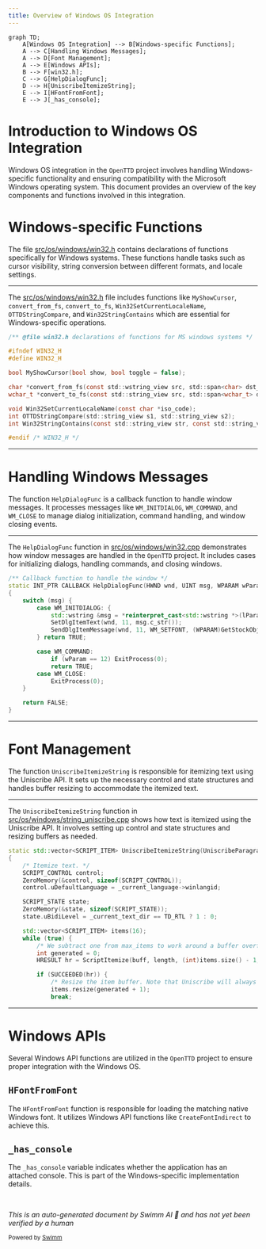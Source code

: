 ```yaml
---
title: Overview of Windows OS Integration
---
```

```mermaid
graph TD;
    A[Windows OS Integration] --> B[Windows-specific Functions];
    A --> C[Handling Windows Messages];
    A --> D[Font Management];
    A --> E[Windows APIs];
    B --> F[win32.h];
    C --> G[HelpDialogFunc];
    D --> H[UniscribeItemizeString];
    E --> I[HFontFromFont];
    E --> J[_has_console];
```

# Introduction to Windows OS Integration

Windows OS integration in the <SwmToken path="src/os/windows/win32.h" pos="2:13:13" line-data=" * This file is part of OpenTTD.">`OpenTTD`</SwmToken> project involves handling Windows-specific functionality and ensuring compatibility with the Microsoft Windows operating system. This document provides an overview of the key components and functions involved in this integration.

# Windows-specific Functions

The file <SwmPath>[src/os/windows/win32.h](src/os/windows/win32.h)</SwmPath> contains declarations of functions specifically for Windows systems. These functions handle tasks such as cursor visibility, string conversion between different formats, and locale settings.

<SwmSnippet path="/src/os/windows/win32.h" line="8">

---

The <SwmPath>[src/os/windows/win32.h](src/os/windows/win32.h)</SwmPath> file includes functions like <SwmToken path="src/os/windows/win32.h" pos="13:2:2" line-data="bool MyShowCursor(bool show, bool toggle = false);">`MyShowCursor`</SwmToken>, <SwmToken path="src/os/windows/win32.h" pos="15:3:3" line-data="char *convert_from_fs(const std::wstring_view src, std::span&lt;char&gt; dst_buf);">`convert_from_fs`</SwmToken>, <SwmToken path="src/os/windows/win32.h" pos="16:3:3" line-data="wchar_t *convert_to_fs(const std::string_view src, std::span&lt;wchar_t&gt; dst_buf);">`convert_to_fs`</SwmToken>, <SwmToken path="src/os/windows/win32.h" pos="18:2:2" line-data="void Win32SetCurrentLocaleName(const char *iso_code);">`Win32SetCurrentLocaleName`</SwmToken>, <SwmToken path="src/os/windows/win32.h" pos="19:2:2" line-data="int OTTDStringCompare(std::string_view s1, std::string_view s2);">`OTTDStringCompare`</SwmToken>, and <SwmToken path="src/os/windows/win32.h" pos="20:2:2" line-data="int Win32StringContains(const std::string_view str, const std::string_view value, bool case_insensitive);">`Win32StringContains`</SwmToken> which are essential for Windows-specific operations.

```c
/** @file win32.h declarations of functions for MS windows systems */

#ifndef WIN32_H
#define WIN32_H

bool MyShowCursor(bool show, bool toggle = false);

char *convert_from_fs(const std::wstring_view src, std::span<char> dst_buf);
wchar_t *convert_to_fs(const std::string_view src, std::span<wchar_t> dst_buf);

void Win32SetCurrentLocaleName(const char *iso_code);
int OTTDStringCompare(std::string_view s1, std::string_view s2);
int Win32StringContains(const std::string_view str, const std::string_view value, bool case_insensitive);

#endif /* WIN32_H */
```

---

</SwmSnippet>

# Handling Windows Messages

The function <SwmToken path="src/os/windows/win32.cpp" pos="182:6:6" line-data="static INT_PTR CALLBACK HelpDialogFunc(HWND wnd, UINT msg, WPARAM wParam, LPARAM lParam)">`HelpDialogFunc`</SwmToken> is a callback function to handle window messages. It processes messages like <SwmToken path="src/os/windows/win32.cpp" pos="185:3:3" line-data="		case WM_INITDIALOG: {">`WM_INITDIALOG`</SwmToken>, <SwmToken path="src/os/windows/win32.cpp" pos="191:3:3" line-data="		case WM_COMMAND:">`WM_COMMAND`</SwmToken>, and <SwmToken path="src/os/windows/win32.cpp" pos="194:3:3" line-data="		case WM_CLOSE:">`WM_CLOSE`</SwmToken> to manage dialog initialization, command handling, and window closing events.

<SwmSnippet path="/src/os/windows/win32.cpp" line="181">

---

The <SwmToken path="src/os/windows/win32.cpp" pos="182:6:6" line-data="static INT_PTR CALLBACK HelpDialogFunc(HWND wnd, UINT msg, WPARAM wParam, LPARAM lParam)">`HelpDialogFunc`</SwmToken> function in <SwmPath>[src/os/windows/win32.cpp](src/os/windows/win32.cpp)</SwmPath> demonstrates how window messages are handled in the <SwmToken path="src/os/windows/win32.h" pos="2:13:13" line-data=" * This file is part of OpenTTD.">`OpenTTD`</SwmToken> project. It includes cases for initializing dialogs, handling commands, and closing windows.

```c++
/** Callback function to handle the window */
static INT_PTR CALLBACK HelpDialogFunc(HWND wnd, UINT msg, WPARAM wParam, LPARAM lParam)
{
	switch (msg) {
		case WM_INITDIALOG: {
			std::wstring &msg = *reinterpret_cast<std::wstring *>(lParam);
			SetDlgItemText(wnd, 11, msg.c_str());
			SendDlgItemMessage(wnd, 11, WM_SETFONT, (WPARAM)GetStockObject(ANSI_FIXED_FONT), FALSE);
		} return TRUE;

		case WM_COMMAND:
			if (wParam == 12) ExitProcess(0);
			return TRUE;
		case WM_CLOSE:
			ExitProcess(0);
	}

	return FALSE;
}
```

---

</SwmSnippet>

# Font Management

The function <SwmToken path="src/os/windows/string_uniscribe.cpp" pos="248:9:9" line-data="static std::vector&lt;SCRIPT_ITEM&gt; UniscribeItemizeString(UniscribeParagraphLayoutFactory::CharType *buff, int32_t length)">`UniscribeItemizeString`</SwmToken> is responsible for itemizing text using the Uniscribe API. It sets up the necessary control and state structures and handles buffer resizing to accommodate the itemized text.

<SwmSnippet path="/src/os/windows/string_uniscribe.cpp" line="248">

---

The <SwmToken path="src/os/windows/string_uniscribe.cpp" pos="248:9:9" line-data="static std::vector&lt;SCRIPT_ITEM&gt; UniscribeItemizeString(UniscribeParagraphLayoutFactory::CharType *buff, int32_t length)">`UniscribeItemizeString`</SwmToken> function in <SwmPath>[src/os/windows/string_uniscribe.cpp](src/os/windows/string_uniscribe.cpp)</SwmPath> shows how text is itemized using the Uniscribe API. It involves setting up control and state structures and resizing buffers as needed.

```c++
static std::vector<SCRIPT_ITEM> UniscribeItemizeString(UniscribeParagraphLayoutFactory::CharType *buff, int32_t length)
{
	/* Itemize text. */
	SCRIPT_CONTROL control;
	ZeroMemory(&control, sizeof(SCRIPT_CONTROL));
	control.uDefaultLanguage = _current_language->winlangid;

	SCRIPT_STATE state;
	ZeroMemory(&state, sizeof(SCRIPT_STATE));
	state.uBidiLevel = _current_text_dir == TD_RTL ? 1 : 0;

	std::vector<SCRIPT_ITEM> items(16);
	while (true) {
		/* We subtract one from max_items to work around a buffer overflow on some older versions of Windows. */
		int generated = 0;
		HRESULT hr = ScriptItemize(buff, length, (int)items.size() - 1, &control, &state, &items[0], &generated);

		if (SUCCEEDED(hr)) {
			/* Resize the item buffer. Note that Uniscribe will always add an additional end sentinel item. */
			items.resize(generated + 1);
			break;
```

---

</SwmSnippet>

# Windows APIs

Several Windows API functions are utilized in the <SwmToken path="src/os/windows/win32.h" pos="2:13:13" line-data=" * This file is part of OpenTTD.">`OpenTTD`</SwmToken> project to ensure proper integration with the Windows OS.

## <SwmToken path="src/os/windows/string_uniscribe.cpp" pos="141:4:4" line-data="static HFONT HFontFromFont(Font *font)">`HFontFromFont`</SwmToken>

The <SwmToken path="src/os/windows/string_uniscribe.cpp" pos="141:4:4" line-data="static HFONT HFontFromFont(Font *font)">`HFontFromFont`</SwmToken> function is responsible for loading the matching native Windows font. It utilizes Windows API functions like <SwmToken path="src/os/windows/string_uniscribe.cpp" pos="143:19:19" line-data="	if (font-&gt;fc-&gt;GetOSHandle() != nullptr) return CreateFontIndirect(reinterpret_cast&lt;PLOGFONT&gt;(const_cast&lt;void *&gt;(font-&gt;fc-&gt;GetOSHandle())));">`CreateFontIndirect`</SwmToken> to achieve this.

## <SwmToken path="src/os/windows/win32.cpp" pos="34:4:4" line-data="static bool _has_console;">`_has_console`</SwmToken>

The <SwmToken path="src/os/windows/win32.cpp" pos="34:4:4" line-data="static bool _has_console;">`_has_console`</SwmToken> variable indicates whether the application has an attached console. This is part of the Windows-specific implementation details.

&nbsp;

*This is an auto-generated document by Swimm AI 🌊 and has not yet been verified by a human*

<SwmMeta version="3.0.0" repo-id="Z2l0aHViJTNBJTNBT3BlblRURC1jb3BpbG90LWRlbW8lM0ElM0Fzd2ltbWlv" repo-name="OpenTTD-copilot-demo"><sup>Powered by [Swimm](/)</sup></SwmMeta>
